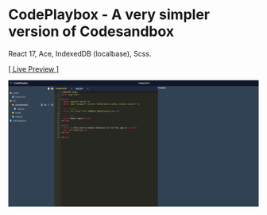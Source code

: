 # CodePlaybox - A very simpler version of Codesandbox

React 17, Ace, IndexedDB (localbase), Scss.

<a href="https://rezamehdipour.ir/codeplaybox">[ Live Preview ]</a>

![preview](preview.jpg)
